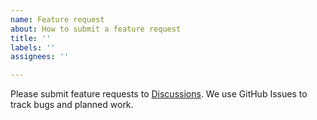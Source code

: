 ```yaml
---
name: Feature request
about: How to submit a feature request
title: ''
labels: ''
assignees: ''

---
```


Please submit feature requests to [Discussions](https://github.com/codeigniter4/shield/discussions/categories/ideas).
We use GitHub Issues to track bugs and planned work.
